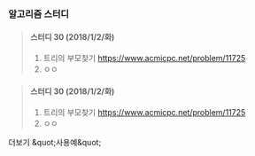 ### 알고리즘 스터디
> #### 스터디 30 (2018/1/2/화)
>	 1. 트리의 부모찾기
>	 https://www.acmicpc.net/problem/11725
>	 2. ㅇㅇ

> #### 스터디 30 (2018/1/2/화)
>	 1. 트리의 부모찾기
>	 https://www.acmicpc.net/problem/11725
>	 2. ㅇㅇ

<span style="cursor: pointer;" onclick="toggleMoreLess(this, '230_0','더보기 &amp;quot;사용예&amp;quot; ','접기 '); return false;">더보기 &amp;quot;사용예&amp;quot; </span>
